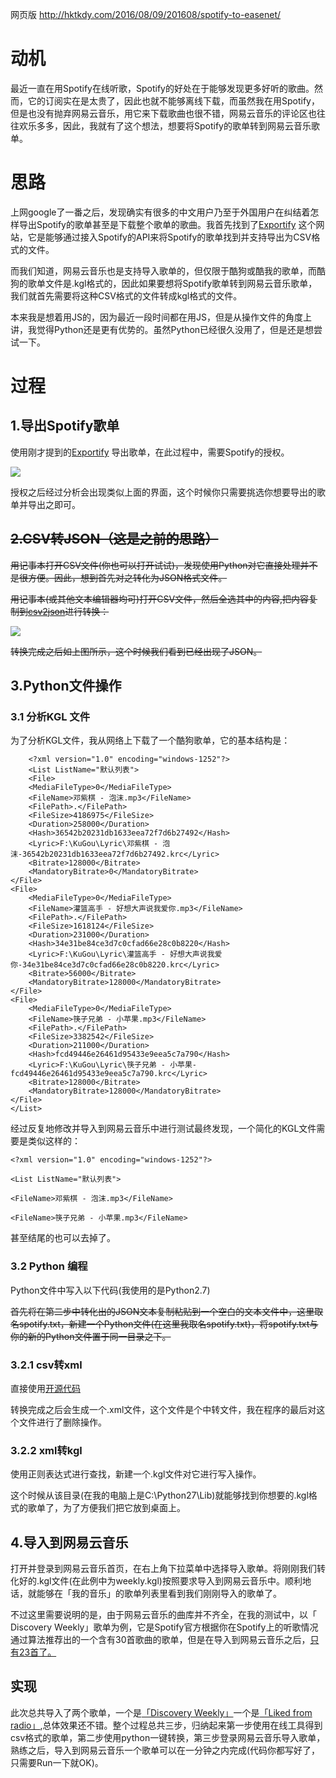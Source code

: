 
网页版 http://hktkdy.com/2016/08/09/201608/spotify-to-easenet/
# 动机

最近一直在用Spotify在线听歌，Spotify的好处在于能够发现更多好听的歌曲。然而，它的订阅实在是太贵了，因此也就不能够离线下载，而虽然我在用Spotify，但是也没有抛弃网易云音乐，用它来下载歌曲也很不错，网易云音乐的评论区也往往欢乐多多，因此，我就有了这个想法，想要将Spotify的歌单转到网易云音乐歌单。





# 思路

上网google了一番之后，发现确实有很多的中文用户乃至于外国用户在纠结着怎样导出Spotify的歌单甚至是下载整个歌单的歌曲。我首先找到了[Exportify](https://rawgit.com/watsonbox/exportify/master/exportify.html) 这个网站，它是能够通过接入Spotify的API来将Spotify的歌单找到并支持导出为CSV格式的文件。

而我们知道，网易云音乐也是支持导入歌单的，但仅限于酷狗或酷我的歌单，而酷狗的歌单文件是.kgl格式的，因此如果要想将Spotify歌单转到网易云音乐歌单，我们就首先需要将这种CSV格式的文件转成kgl格式的文件。

本来我是想着用JS的，因为最近一段时间都在用JS，但是从操作文件的角度上讲，我觉得Python还是更有优势的。虽然Python已经很久没用了，但是还是想尝试一下。

# 过程

## 1.导出Spotify歌单
使用刚才提到的[Exportify](https://rawgit.com/watsonbox/exportify/master/exportify.html)  导出歌单，在此过程中，需要Spotify的授权。

![](http://7ktu2f.com1.z0.glb.clouddn.com/exportify.jpg)

授权之后经过分析会出现类似上面的界面，这个时候你只需要挑选你想要导出的歌单并导出之即可。

## ~~2.CSV转JSON（这是之前的思路）~~

~~用记事本打开CSV文件(你也可以打开试试)，发现使用Python对它直接处理并不是很方便。因此，想到首先对之转化为JSON格式文件。~~

~~用记事本(或其他文本编辑器均可)打开CSV文件，然后全选其中的内容,把内容复制到[csv2json](http://www.csvjson.com/csv2json)进行转换：~~

![](http://7ktu2f.com1.z0.glb.clouddn.com/csv2json.jpg)

~~转换完成之后如上图所示，这个时候我们看到已经出现了JSON。~~

## 3.Python文件操作

### 3.1 分析KGL 文件

为了分析KGL文件，我从网络上下载了一个酷狗歌单，它的基本结构是：




		<?xml version="1.0" encoding="windows-1252"?>
		<List ListName="默认列表">
		<File>
		<MediaFileType>0</MediaFileType>
		<FileName>邓紫棋 - 泡沫.mp3</FileName>
		<FilePath>.</FilePath>
		<FileSize>4186975</FileSize>
		<Duration>258000</Duration>
		<Hash>36542b20231db1633eea72f7d6b27492</Hash>
		<Lyric>F:\KuGou\Lyric\邓紫棋 - 泡沫-36542b20231db1633eea72f7d6b27492.krc</Lyric>
		<Bitrate>128000</Bitrate>
		<MandatoryBitrate>0</MandatoryBitrate>
	</File>
	<File>
		<MediaFileType>0</MediaFileType>
		<FileName>灌篮高手 - 好想大声说我爱你.mp3</FileName>
		<FilePath>.</FilePath>
		<FileSize>1618124</FileSize>
		<Duration>231000</Duration>
		<Hash>34e31be84ce3d7c0cfad66e28c0b8220</Hash>
		<Lyric>F:\KuGou\Lyric\灌篮高手 - 好想大声说我爱你-34e31be84ce3d7c0cfad66e28c0b8220.krc</Lyric>
		<Bitrate>56000</Bitrate>
		<MandatoryBitrate>128000</MandatoryBitrate>
	</File>
	<File>
		<MediaFileType>0</MediaFileType>
		<FileName>筷子兄弟 - 小苹果.mp3</FileName>
		<FilePath>.</FilePath>
		<FileSize>3382542</FileSize>
		<Duration>211000</Duration>
		<Hash>fcd49446e26461d95433e9eea5c7a790</Hash>
		<Lyric>F:\KuGou\Lyric\筷子兄弟 - 小苹果-fcd49446e26461d95433e9eea5c7a790.krc</Lyric>
		<Bitrate>128000</Bitrate>
		<MandatoryBitrate>128000</MandatoryBitrate>
	</File>
	</List>


经过反复地修改并导入到网易云音乐中进行测试最终发现，一个简化的KGL文件需要是类似这样的：


```
<?xml version="1.0" encoding="windows-1252"?>

<List ListName="默认列表">

<FileName>邓紫棋 - 泡沫.mp3</FileName>

<FileName>筷子兄弟 - 小苹果.mp3</FileName>
```



甚至结尾的</List>也可以去掉了。

### 3.2 Python 编程
Python文件中写入以下代码(我使用的是Python2.7)

~~首先将在第二步中转化出的JSON文本复制粘贴到一个空白的文本文件中，这里取名spotify.txt，新建一个Python文件(在这里我取名spotify.txt)，将spotify.txt与你的新的Python文件置于同一目录之下。~~

### 3.2.1 csv转xml

直接使用[开源代码](http://code.activestate.com/recipes/577423-convert-csv-to-xml/)

转换完成之后会生成一个.xml文件，这个文件是个中转文件，我在程序的最后对这个文件进行了删除操作。

### 3.2.2 xml转kgl

使用正则表达式进行查找，新建一个.kgl文件对它进行写入操作。



这个时候从该目录(在我的电脑上是C:\Python27\Lib)就能够找到你想要的.kgl格式的歌单了，为了方便我们把它放到桌面上。

## 4.导入到网易云音乐

打开并登录到网易云音乐首页，在右上角下拉菜单中选择导入歌单。将刚刚我们转化好的.kgl文件(在此例中为weekly.kgl)按照要求导入到网易云音乐中。顺利地话，就能够在「我的音乐」的歌单列表里看到我们刚刚导入的歌单了。

不过这里需要说明的是，由于网易云音乐的曲库并不齐全，在我的测试中，以「 Discovery Weekly」歌单为例，它是Spotify官方根据你在Spotify上的听歌情况通过算法推荐出的一个含有30首歌曲的歌单，但是在导入到网易云音乐之后，[只有23首了。](http://music.163.com/#/my/m/music/playlist?id=439913085) 



## 实现

此次总共导入了两个歌单，一个是[「Discovery Weekly」](http://music.163.com/#/my/m/music/playlist?id=439913085)一个是[「Liked from radio」](http://music.163.com/#/my/m/music/playlist?id=439868832),总体效果还不错。整个过程总共三步，归纳起来第一步使用在线工具得到csv格式的歌单，第二步使用python一键转换，第三步登录网易云音乐导入歌单，熟练之后，导入到网易云音乐一个歌单可以在一分钟之内完成(代码你都写好了，只需要Run一下就OK)。











 






